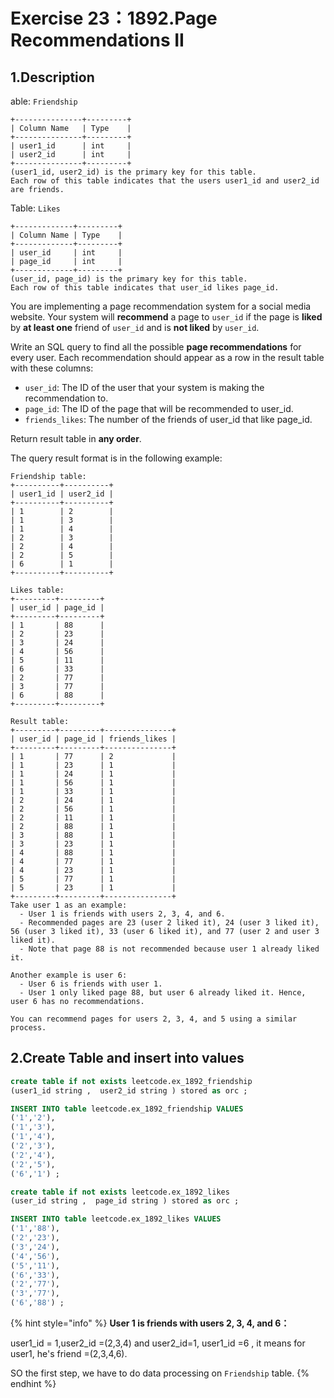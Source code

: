 # Exercise 23：1892.Page Recommendations II

## 1.Description

able: `Friendship`

```
+---------------+---------+
| Column Name   | Type    |
+---------------+---------+
| user1_id      | int     |
| user2_id      | int     |
+---------------+---------+
(user1_id, user2_id) is the primary key for this table.
Each row of this table indicates that the users user1_id and user2_id are friends.
```

Table: `Likes`

```
+-------------+---------+
| Column Name | Type    |
+-------------+---------+
| user_id     | int     |
| page_id     | int     |
+-------------+---------+
(user_id, page_id) is the primary key for this table.
Each row of this table indicates that user_id likes page_id.
```

You are implementing a page recommendation system for a social media website. Your system will **recommend** a page to `user_id` if the page is **liked** by **at least one** friend of `user_id` and is **not liked** by `user_id`.

Write an SQL query to find all the possible **page recommendations** for every user. Each recommendation should appear as a row in the result table with these columns:

* `user_id`: The ID of the user that your system is making the recommendation to.
* `page_id`: The ID of the page that will be recommended to user\_id.
* `friends_likes`: The number of the friends of user\_id that like page\_id.

Return result table in **any order**.

The query result format is in the following example:

```
Friendship table:
+----------+----------+
| user1_id | user2_id |
+----------+----------+
| 1        | 2        |
| 1        | 3        |
| 1        | 4        |
| 2        | 3        |
| 2        | 4        |
| 2        | 5        |
| 6        | 1        |
+----------+----------+
 
Likes table:
+---------+---------+
| user_id | page_id |
+---------+---------+
| 1       | 88      |
| 2       | 23      |
| 3       | 24      |
| 4       | 56      |
| 5       | 11      |
| 6       | 33      |
| 2       | 77      |
| 3       | 77      |
| 6       | 88      |
+---------+---------+

Result table:
+---------+---------+---------------+
| user_id | page_id | friends_likes |
+---------+---------+---------------+
| 1       | 77      | 2             |
| 1       | 23      | 1             |
| 1       | 24      | 1             |
| 1       | 56      | 1             |
| 1       | 33      | 1             |
| 2       | 24      | 1             |
| 2       | 56      | 1             |
| 2       | 11      | 1             |
| 2       | 88      | 1             |
| 3       | 88      | 1             |
| 3       | 23      | 1             |
| 4       | 88      | 1             |
| 4       | 77      | 1             |
| 4       | 23      | 1             |
| 5       | 77      | 1             |
| 5       | 23      | 1             |
+---------+---------+---------------+
Take user 1 as an example:
  - User 1 is friends with users 2, 3, 4, and 6.
  - Recommended pages are 23 (user 2 liked it), 24 (user 3 liked it), 56 (user 3 liked it), 33 (user 6 liked it), and 77 (user 2 and user 3 liked it).
  - Note that page 88 is not recommended because user 1 already liked it.

Another example is user 6:
  - User 6 is friends with user 1.
  - User 1 only liked page 88, but user 6 already liked it. Hence, user 6 has no recommendations.

You can recommend pages for users 2, 3, 4, and 5 using a similar process.
```

## 2.Create Table and insert into values

```sql
create table if not exists leetcode.ex_1892_friendship
(user1_id string ,  user2_id string ) stored as orc ;

INSERT INTO table leetcode.ex_1892_friendship VALUES
('1','2'),   
('1','3'),    
('1','4'),      
('2','3'),       
('2','4'),     
('2','5'),  
('6','1') ; 

create table if not exists leetcode.ex_1892_likes
(user_id string ,  page_id string ) stored as orc ;

INSERT INTO table leetcode.ex_1892_likes VALUES
('1','88'),  
('2','23'), 
('3','24'),
('4','56'), 
('5','11'),
('6','33'),
('2','77'),
('3','77'),
('6','88') ;
```

{% hint style="info" %}
**User 1 is friends with users 2, 3, 4, and 6：**

user1\_id = 1,user2\_id =(2,3,4) and user2\_id=1, user1\_id =6 , it means for user1, he's friend =(2,3,4,6).

SO the first step, we have to do data processing on `Friendship` table.
{% endhint %}

